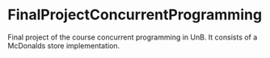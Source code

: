 # FinalProjectConcurrentProgramming
Final project of the course concurrent programming in UnB. It consists of a McDonalds store implementation.

